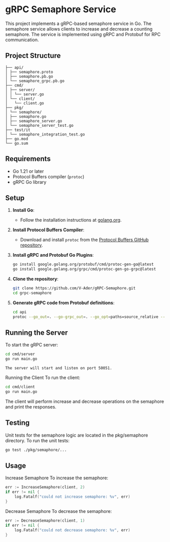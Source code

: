 # gRPC Semaphore Service

This project implements a gRPC-based semaphore service in Go. The semaphore service allows clients to increase and decrease a counting semaphore. The service is implemented using gRPC and Protobuf for RPC communication.

## Project Structure

```grpc-semaphore/
├── api/
│ ├── semaphore.proto
│ ├── semaphore.pb.go
│ └── semaphore_grpc.pb.go
├── cmd/
│ ├── server/
│ │ └── server.go
│ └── client/
│   └── client.go
├── pkg/
│ └── semaphore/
│ ├── semaphore.go
│ ├── semaphore_server.go
│ └── semaphore_server_test.go
├── test/it
│ └── semaphore_integration_test.go
├── go.mod
└── go.sum
```


## Requirements

- Go 1.21 or later
- Protocol Buffers compiler (`protoc`)
- gRPC Go library

## Setup

1. **Install Go**:
    - Follow the installation instructions at [golang.org](https://golang.org/doc/install).

2. **Install Protocol Buffers Compiler**:
    - Download and install `protoc` from the [Protocol Buffers GitHub repository](https://github.com/protocolbuffers/protobuf/releases).

3. **Install gRPC and Protobuf Go Plugins**:
    ```sh
    go install google.golang.org/protobuf/cmd/protoc-gen-go@latest
    go install google.golang.org/grpc/cmd/protoc-gen-go-grpc@latest
    ```

4. **Clone the repository**:
    ```sh
    git clone https://github.com/V-Ader/gRPC-Semaphore.git
    cd grpc-semaphore
    ```

5. **Generate gRPC code from Protobuf definitions**:
    ```sh
    cd api
    protoc --go_out=. --go-grpc_out=. --go_opt=paths=source_relative --go-grpc_opt=paths=source_relative semaphore.proto
    ```

## Running the Server

To start the gRPC server:

```sh
cd cmd/server
go run main.go
```
```
The server will start and listen on port 50051.
```

Running the Client
To run the client:
```sh
cd cmd/client
go run main.go
```

The client will perform increase and decrease operations on the semaphore and print the responses.


## Testing

Unit tests for the semaphore logic are located in the pkg/semaphore directory. To run the unit tests:
```sh
go test ./pkg/semaphore/...
```
## Usage
Increase Semaphore
To increase the semaphore:
```go
err := IncreaseSemaphore(client, 2)
if err != nil {
    log.Fatalf("could not increase semaphore: %v", err)
}
```
Decrease Semaphore
To decrease the semaphore:

```go
err := DecreaseSemaphore(client, 1)
if err != nil {
    log.Fatalf("could not decrease semaphore: %v", err)
}
```


